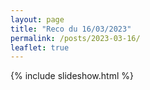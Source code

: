 ```yaml
---
layout: page
title: "Reco du 16/03/2023"
permalink: /posts/2023-03-16/
leaflet: true
---
```

{% include slideshow.html %}